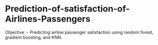 # Prediction-of-satisfaction-of-Airlines-Passengers

Objective :- Predicting airline passenger satisfaction using random forest, gradient boosting, and KNN.
